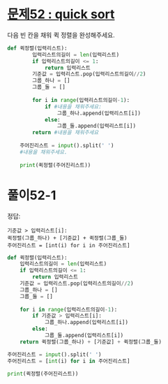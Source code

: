 # [문제52 : quick sort](https://www.notion.so/52-quick-sort-d2ed06d466b0462685485dca884ebb9c)

다음 빈 칸을 채워 퀵 정렬을 완성해주세요.
``` python
def 퀵정렬(입력리스트):
        입력리스트의길이 = len(입력리스트)
        if 입력리스트의길이 <= 1:
            return 입력리스트
        기준값 = 입력리스트.pop(입력리스트의길이//2)
        그룹_하나 = []
        그룹_둘 = []
        
        for i in range(입력리스트의길이-1):
            if #내용을 채워주세요:
                그룹_하나.append(입력리스트[i])
            else:
                그룹_둘.append(입력리스트[i])
        return #내용을 채워주세요
    
    주어진리스트 = input().split(' ')
    #내용을 채워주세요.
    
    print(퀵정렬(주어진리스트))
```

# 풀이52-1

정답:

    기준값 > 입력리스트[i]:
    퀵정렬(그룹_하나) + [기준값] + 퀵정렬(그룹_둘)
    주어진리스트 = [int(i) for i in 주어진리스트]

``` python
def 퀵정렬(입력리스트):
    입력리스트의길이 = len(입력리스트)
    if 입력리스트의길이 <= 1:
        return 입력리스트
    기준값 = 입력리스트.pop(입력리스트의길이//2)
    그룹_하나 = []
    그룹_둘 = []
    
    for i in range(입력리스트의길이-1):
        if 기준값 > 입력리스트[i]:
            그룹_하나.append(입력리스트[i])
        else:
            그룹_둘.append(입력리스트[i])
    return 퀵정렬(그룹_하나) + [기준값] + 퀵정렬(그룹_둘)

주어진리스트 = input().split(' ')
주어진리스트 = [int(i) for i in 주어진리스트]

print(퀵정렬(주어진리스트))
```